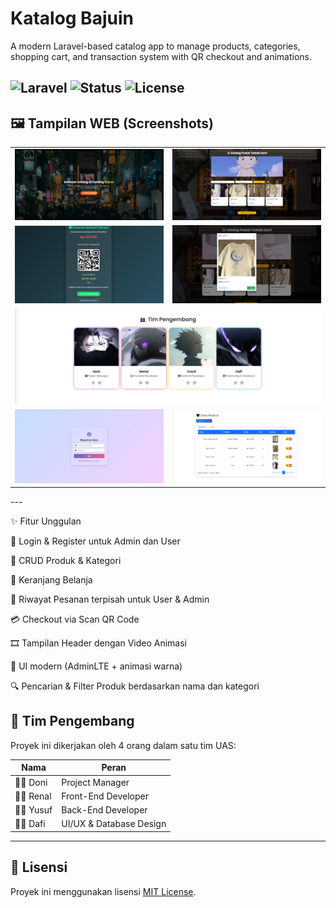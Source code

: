 #  Katalog Bajuin

A modern Laravel-based catalog app to manage products, categories, shopping cart, and transaction system with QR checkout and animations.

![Laravel](https://img.shields.io/badge/Laravel-10-red)
![Status](https://img.shields.io/badge/Status-Development-blue)
![License](https://img.shields.io/badge/license-MIT-green)
---

## 🖼️ Tampilan WEB (Screenshots)

<table>
  <tr>
    <td><img src="screenshots/home1.png" width="400"></td>
    <td><img src="screenshots/home2.png" width="400"></td>
  </tr>
  <tr>
    <td><img src="screenshots/home8.png" width="400"></td>
    <td><img src="screenshots/home4.png" width="400"></td>
  </tr>
  <tr>
    <td colspan="2"><img src="screenshots/home5.png" width="1000"></td>
  </tr>
  <tr>
    <td><img src="screenshots/home6.png" width="400"></td>
    <td><img src="screenshots/home7.png" width="400"></td>
  </tr>
</table>
---

✨ Fitur Unggulan

🔐 Login & Register untuk Admin dan User

🧥 CRUD Produk & Kategori

🛒 Keranjang Belanja

📜 Riwayat Pesanan terpisah untuk User & Admin

💳 Checkout via Scan QR Code

🎞️ Tampilan Header dengan Video Animasi

🎨 UI modern (AdminLTE + animasi warna)

🔍 Pencarian & Filter Produk berdasarkan nama dan kategori



## 👥 Tim Pengembang

Proyek ini dikerjakan oleh 4 orang dalam satu tim UAS:

| Nama   | Peran               |
|--------|---------------------|
| 👨‍💻 Doni   | Project Manager       |
| 👨‍💻 Renal  | Front-End Developer   |
| 👨‍💻 Yusuf  | Back-End Developer    |
| 👨‍💻 Dafi   | UI/UX & Database Design |

---

## 📜 Lisensi

Proyek ini menggunakan lisensi [MIT License](LICENSE).

